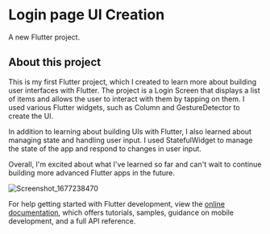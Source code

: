 # Login page UI Creation

A new Flutter project.

## About this project


This is my first Flutter project, which I created to learn more about building user interfaces with Flutter. The project is a Login Screen  that displays a list of items and allows the user to interact with them by tapping on them. I used various Flutter widgets, such as Column and GestureDetector to create the UI.

In addition to learning about building UIs with Flutter, I also learned about managing state and handling user input. I used StatefulWidget to manage the state of the app and respond to changes in user input.

Overall, I'm excited about what I've learned so far and can't wait to continue building more advanced Flutter apps in the future.












![Screenshot_1677238470](https://user-images.githubusercontent.com/118522350/221170757-c9357fe1-aa7e-4a73-8ca2-2165f7244f5a.png)





For help getting started with Flutter development, view the
[online documentation](https://docs.flutter.dev/), which offers tutorials,
samples, guidance on mobile development, and a full API reference.
